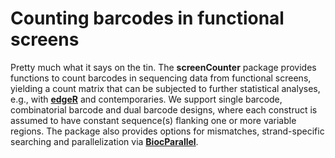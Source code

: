 # Counting barcodes in functional screens

Pretty much what it says on the tin.
The **screenCounter** package provides functions to count barcodes in sequencing data from functional screens,
yielding a count matrix that can be subjected to further statistical analyses, e.g., with [**edgeR**](https://bioconductor.org/packages/edgeR) and contemporaries.
We support single barcode, combinatorial barcode and dual barcode designs, where each construct is assumed to have constant sequence(s) flanking one or more variable regions.
The package also provides options for mismatches, strand-specific searching and parallelization via [**BiocParallel**](https://bioconductor.org/packages/screenCounter).
